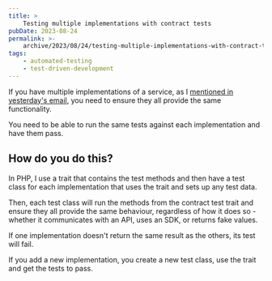 ```yaml
---
title: >
    Testing multiple implementations with contract tests
pubDate: 2023-08-24
permalink: >-
    archive/2023/08/24/testing-multiple-implementations-with-contract-tests
tags:
    - automated-testing
    - test-driven-development
---
```


If you have multiple implementations of a service, as I [mentioned in yesterday's email](https://www.oliverdavies.uk/archive/2023/08/23/dont-use-third-party-services-directly), you need to ensure they all provide the same functionality.

You need to be able to run the same tests against each implementation and have them pass.

## How do you do this?

In PHP, I use a trait that contains the test methods and then have a test class for each implementation that uses the trait and sets up any test data.

Then, each test class will run the methods from the contract test trait and ensure they all provide the same behaviour, regardless of how it does so - whether it communicates with an API, uses an SDK, or returns fake values.

If one implementation doesn't return the same result as the others, its test will fail.

If you add a new implementation, you create a new test class, use the trait and get the tests to pass.
